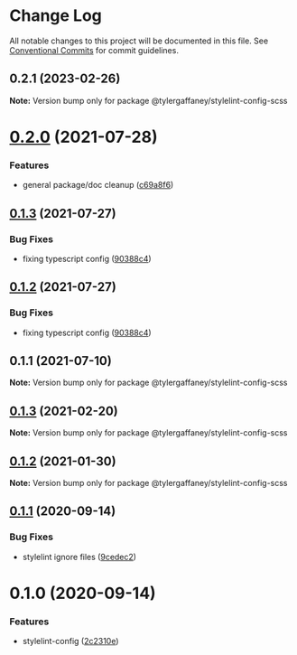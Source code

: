 # Change Log

All notable changes to this project will be documented in this file.
See [Conventional Commits](https://conventionalcommits.org) for commit guidelines.

## 0.2.1 (2023-02-26)

**Note:** Version bump only for package @tylergaffaney/stylelint-config-scss





# [0.2.0](https://github.com/tylergaffaney/configs/compare/@tylergaffaney/stylelint-config-scss@0.1.3...@tylergaffaney/stylelint-config-scss@0.2.0) (2021-07-28)


### Features

* general package/doc cleanup ([c69a8f6](https://github.com/tylergaffaney/configs/commit/c69a8f60a03531f44d7996955d48d522d9637427))





## [0.1.3](https://github.com/tylergaffaney/configs/compare/@tylergaffaney/stylelint-config-scss@0.1.1...@tylergaffaney/stylelint-config-scss@0.1.3) (2021-07-27)

### Bug Fixes

- fixing typescript config ([90388c4](https://github.com/tylergaffaney/configs/commit/90388c4a744ba11070f668e752123d549994c4fb))

## [0.1.2](https://github.com/tylergaffaney/configs/compare/@tylergaffaney/stylelint-config-scss@0.1.1...@tylergaffaney/stylelint-config-scss@0.1.2) (2021-07-27)

### Bug Fixes

- fixing typescript config ([90388c4](https://github.com/tylergaffaney/configs/commit/90388c4a744ba11070f668e752123d549994c4fb))

## 0.1.1 (2021-07-10)

**Note:** Version bump only for package @tylergaffaney/stylelint-config-scss

## [0.1.3](https://github.com/tylergaffaney/configs/compare/@tylergaffaney/stylelint-config-scss@0.1.2...@tylergaffaney/stylelint-config-scss@0.1.3) (2021-02-20)

**Note:** Version bump only for package @tylergaffaney/stylelint-config-scss

## [0.1.2](https://github.com/tylergaffaney/configs/compare/@tylergaffaney/stylelint-config-scss@0.1.1...@tylergaffaney/stylelint-config-scss@0.1.2) (2021-01-30)

**Note:** Version bump only for package @tylergaffaney/stylelint-config-scss

## [0.1.1](https://github.com/tylergaffaney/configs/compare/@tylergaffaney/stylelint-config-scss@0.1.0...@tylergaffaney/stylelint-config-scss@0.1.1) (2020-09-14)

### Bug Fixes

- stylelint ignore files ([9cedec2](https://github.com/tylergaffaney/configs/commit/9cedec230186d4d1cdbb6a02188c1bd8baf4c00e))

# 0.1.0 (2020-09-14)

### Features

- stylelint-config ([2c2310e](https://github.com/tylergaffaney/configs/commit/2c2310efbdb36e9eb00b778f0eeb09054aa6fd1d))
